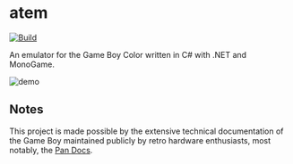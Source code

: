 atem
===
[![Build](https://github.com/tyler-m/atem/actions/workflows/ci.yml/badge.svg)](https://github.com/tyler-m/atem/actions/workflows/ci.yml)

An emulator for the Game Boy Color written in C# with .NET and MonoGame.

![demo](https://github.com/tyler-m/atem/assets/7759273/3ac33f7a-4caa-4ef3-81b6-41bc6b482adf)

Notes
---
This project is made possible by the extensive technical documentation of the Game Boy maintained publicly by retro hardware enthusiasts, most notably, the [Pan Docs](https://github.com/gbdev/pandocs).